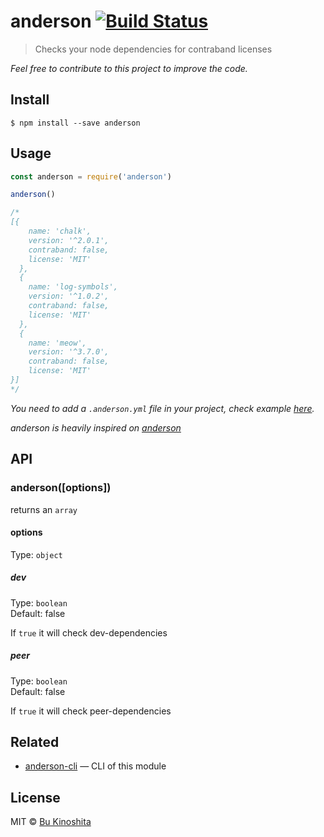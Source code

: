 # anderson [![Build Status](https://travis-ci.org/bukinoshita/anderson.svg?branch=master)](https://travis-ci.org/bukinoshita/anderson)

> Checks your node dependencies for contraband licenses

_Feel free to contribute to this project to improve the code._

## Install

```
$ npm install --save anderson
```


## Usage
```js
const anderson = require('anderson')

anderson()

/*
[{
    name: 'chalk',
    version: '^2.0.1',
    contraband: false,
    license: 'MIT'
  },
  {
    name: 'log-symbols',
    version: '^1.0.2',
    contraband: false,
    license: 'MIT'
  },
  {
    name: 'meow',
    version: '^3.7.0',
    contraband: false,
    license: 'MIT'
}]
*/
```

_You need to add a `.anderson.yml` file in your project, check example [here](https://github.com/bukinoshita/anderson/blob/master/.anderson.yml)._

_anderson is heavily inspired on [anderson](https://github.com/contraband/anderson)_


## API

### anderson([options])

returns an `array`

#### options

Type: `object`

##### dev

Type: `boolean`<br/>
Default: false

If `true` it will check dev-dependencies

##### peer

Type: `boolean`<br/>
Default: false

If `true` it will check peer-dependencies


## Related

- [anderson-cli](https://github.com/bukinoshita/anderson-cli) — CLI of this module


## License

MIT © [Bu Kinoshita](https://bukinoshita.io)
